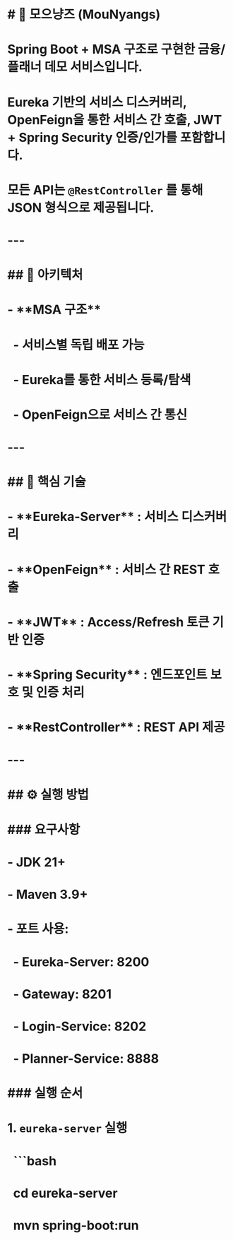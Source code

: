 # \# 🐾 모으냥즈 (MouNyangs)

# 

# Spring Boot + MSA 구조로 구현한 금융/플래너 데모 서비스입니다.  

# Eureka 기반의 서비스 디스커버리, OpenFeign을 통한 서비스 간 호출, JWT + Spring Security 인증/인가를 포함합니다.  

# 모든 API는 `@RestController` 를 통해 JSON 형식으로 제공됩니다.

# 

# ---

# 

# \## 🚀 아키텍처

# 

# \- \*\*MSA 구조\*\*

# &nbsp; - 서비스별 독립 배포 가능

# &nbsp; - Eureka를 통한 서비스 등록/탐색

# &nbsp; - OpenFeign으로 서비스 간 통신

# 

# ---

# 

# \## 🔑 핵심 기술

# 

# \- \*\*Eureka-Server\*\* : 서비스 디스커버리

# \- \*\*OpenFeign\*\* : 서비스 간 REST 호출

# \- \*\*JWT\*\* : Access/Refresh 토큰 기반 인증

# \- \*\*Spring Security\*\* : 엔드포인트 보호 및 인증 처리

# \- \*\*RestController\*\* : REST API 제공

# 

# ---

# 

# \## ⚙️ 실행 방법

# 

# \### 요구사항

# \- JDK 21+

# \- Maven 3.9+

# \- 포트 사용:  

# &nbsp; - Eureka-Server: 8200  

# &nbsp; - Gateway: 8201  

# &nbsp; - Login-Service: 8202  

# &nbsp; - Planner-Service: 8888  

# 

# \### 실행 순서

# 1\. `eureka-server` 실행  

# &nbsp;  ```bash

# &nbsp;  cd eureka-server

# &nbsp;  mvn spring-boot:run





